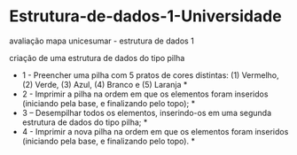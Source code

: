 # Estrutura-de-dados-1-Universidade
avaliação mapa unicesumar - estrutura de dados 1

criação de uma estrutura de dados do tipo pilha

* 1 - Preencher uma pilha com 5 pratos de cores distintas: (1) Vermelho, (2) Verde, (3) Azul, (4) Branco e (5) Laranja *
* 2 - Imprimir a pilha na ordem em que os elementos foram inseridos (iniciando pela base, e finalizando pelo topo); *
* 3 – Desempilhar todos os elementos, inserindo-os em uma segunda estrutura de dados do tipo pilha; *
* 4 - Imprimir a nova pilha na ordem em que os elementos foram inseridos (iniciando pela base, e finalizando pelo topo). *
